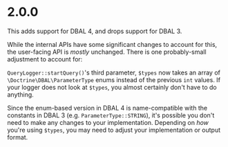 # 2.0.0

This adds support for DBAL 4, and drops support for DBAL 3.

While the internal APIs have some significant changes to account for this, the user-facing API is _mostly_ unchanged.
There is one probably-small adjustment to account for:

`QueryLogger::startQuery()`'s third parameter, `$types` now takes an array of `\Doctrine\DBAL\ParameterType` enums instead of the previous `int` values.
If your logger does not look at `$types`, you almost certainly don't have to do anything.

Since the enum-based version in DBAL 4 is name-compatible with the constants in DBAL 3 (e.g. `ParameterType::STRING`), it's possible you don't need to make any changes to your implementation.
Depending on _how_ you're using `$types`, you may need to adjust your implementation or output format.
